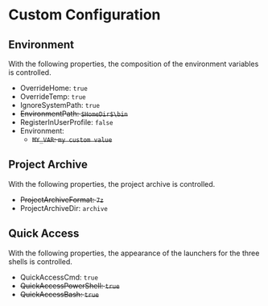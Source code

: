 ﻿# Custom Configuration

## Environment

With the following properties, the composition of the environment variables is controlled.

* OverrideHome: `true`
* OverrideTemp: `true`
* IgnoreSystemPath: `true`
* ~~EnvironmentPath: `$HomeDir$\bin`~~
* RegisterInUserProfile: `false`
* Environment:
    + ~~`MY_VAR`: `my custom value`~~

## Project Archive

With the following properties, the project archive is controlled.

* ~~ProjectArchiveFormat: `7z`~~
* ProjectArchiveDir: `archive`

## Quick Access

With the following properties, the appearance of the launchers for the three shells is controlled.

* QuickAccessCmd: `true`
* ~~QuickAccessPowerShell: `true`~~
* ~~QuickAccessBash: `true`~~
